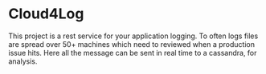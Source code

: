 Cloud4Log
=============

This project is a rest service for your application logging.  To often
logs files are spread over 50+ machines which need to reviewed when
a production issue hits.  Here all the message can be sent in real 
time to a cassandra, for analysis.